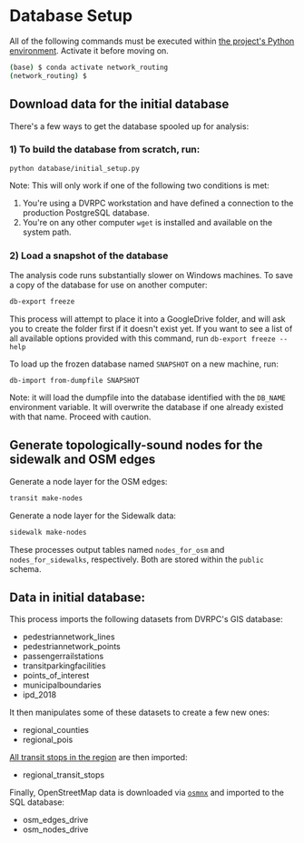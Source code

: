 # Database Setup


All of the following commands must be executed within [the project's
Python environment](dev_environment.md). Activate it before moving on.

```bash
(base) $ conda activate network_routing
(network_routing) $
```

## Download data for the initial database

There's a few ways to get the database spooled up for analysis:

### 1) To build the database from scratch, run:

```
python database/initial_setup.py
```

Note: This will only work if one of the following two conditions is met:

1) You're using a DVRPC workstation and have defined a connection to the production PostgreSQL database.
2) You're on any other computer `wget` is installed and available on the system path.

### 2) Load a snapshot of the database

The analysis code runs substantially slower on Windows machines. To save
a copy of the database for use on another computer:

```bash
db-export freeze
```

This process will attempt to place it into a GoogleDrive folder, and will ask you to create the folder first if it doesn't exist yet. If you want to see a list of all available options provided with this command, run `db-export freeze --help`


To load up the frozen database named `SNAPSHOT` on a new machine, run:
```
db-import from-dumpfile SNAPSHOT
```

Note: it will load the dumpfile into the database identified with the `DB_NAME`
environment variable. It will overwrite the database if one already existed with that name. Proceed with caution.


## Generate topologically-sound nodes for the sidewalk and OSM edges

Generate a node layer for the OSM edges:

```bash
transit make-nodes
```

Generate a node layer for the Sidewalk data:

```bash
sidewalk make-nodes
```

These processes output tables named `nodes_for_osm` and `nodes_for_sidewalks`, respectively. Both are stored within the `public` schema.

## Data in initial database:

This process imports the following datasets from DVRPC's GIS database:
- pedestriannetwork_lines
- pedestriannetwork_points
- passengerrailstations
- transitparkingfacilities
- points_of_interest
- municipalboundaries
- ipd_2018

It then manipulates some of these datasets to create a few new ones:
- regional_counties
- regional_pois

[All transit stops in the region](https://github.com/aaronfraint/philly-transit-data) are then imported:
- regional_transit_stops

Finally, OpenStreetMap data is downloaded via [`osmnx`](https://github.com/gboeing/osmnx) and imported to the SQL database:
- osm_edges_drive
- osm_nodes_drive
